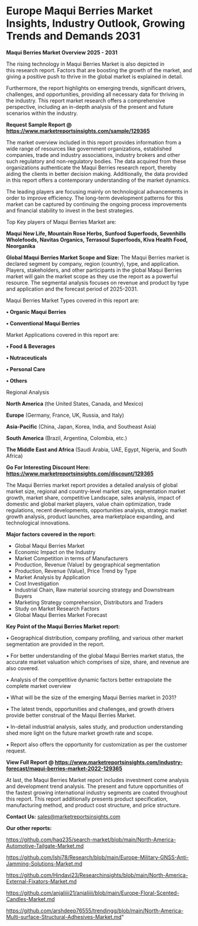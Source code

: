 # Europe Maqui Berries Market Insights, Industry Outlook, Growing Trends and Demands 2031

<Strong> Maqui Berries Market Overview 2025 - 2031</strong>

The rising technology in Maqui Berries Market is also depicted in this research report. Factors that are boosting the growth of the market, and giving a positive push to thrive in the global market is explained in detail.

Furthermore, the report highlights on emerging trends, significant drivers, challenges, and opportunities, providing all necessary data for thriving in the industry. This report market research offers a comprehensive perspective, including an in-depth analysis of the present and future scenarios within the industry.

<strong>Request Sample Report @ <a href=https://www.marketreportsinsights.com/sample/129365>https://www.marketreportsinsights.com/sample/129365</a></strong>

The market overview included in this report provides information from a wide range of resources like government organizations, established companies, trade and industry associations, industry brokers and other such regulatory and non-regulatory bodies. The data acquired from these organizations authenticate the Maqui Berries research report, thereby aiding the clients in better decision making. Additionally, the data provided in this report offers a contemporary understanding of the market dynamics.

The leading players are focusing mainly on technological advancements in order to improve efficiency. The long-term development patterns for this market can be captured by continuing the ongoing process improvements and financial stability to invest in the best strategies.

Top Key players of Maqui Berries Market are:

<strong>Maqui New Life, Mountain Rose Herbs, Sunfood Superfoods, Sevenhills Wholefoods, Navitas Organics, Terrasoul Superfoods, Kiva Health Food, Neorganika</strong>

<strong><b>Global Maqui Berries Market Scope and Size:</b></strong>
The Maqui Berries market is declared segment by company, region (country), type, and application. Players, stakeholders, and other participants in the global Maqui Berries market will gain the market scope as they use the report as a powerful resource. The segmental analysis focuses on revenue and product by type and application and the forecast period of 2025-2031.

Maqui Berries Market Types covered in this report are:

<strong>• Organic Maqui Berries

• Conventional Maqui Berries</strong>

Market Applications covered in this report are:

<strong>• Food & Beverages

• Nutraceuticals

• Personal Care

• Others</strong> 

Regional Analysis

<strong>North America</strong> (the United States, Canada, and Mexico)

<strong>Europe</strong> (Germany, France, UK, Russia, and Italy)

<strong>Asia-Pacific</strong> (China, Japan, Korea, India, and Southeast Asia)

<strong>South America</strong> (Brazil, Argentina, Colombia, etc.)

<strong>The Middle East and Africa</strong> (Saudi Arabia, UAE, Egypt, Nigeria, and South Africa)

<strong>Go For Interesting Discount Here: <a href=https://www.marketreportsinsights.com/discount/129365>https://www.marketreportsinsights.com/discount/129365</a></strong>

The Maqui Berries market report provides a detailed analysis of global market size, regional and country-level market size, segmentation market growth, market share, competitive Landscape, sales analysis, impact of domestic and global market players, value chain optimization, trade regulations, recent developments, opportunities analysis, strategic market growth analysis, product launches, area marketplace expanding, and technological innovations.

<strong><b>Major factors covered in the report:</b></strong>
<ul>
  <li>Global Maqui Berries Market </li>
  <li>Economic Impact on the Industry</li>
  <li>Market Competition in terms of Manufacturers</li>
  <li>Production, Revenue (Value) by geographical segmentation</li>
  <li>Production, Revenue (Value), Price Trend by Type</li>
  <li>Market Analysis by Application</li>
  <li>Cost Investigation</li>
  <li>Industrial Chain, Raw material sourcing strategy and Downstream Buyers</li>
  <li>Marketing Strategy comprehension, Distributors and Traders</li>
  <li>Study on Market Research Factors</li>
  <li>Global Maqui Berries Market Forecast</li>
</ul>

<strong><b>Key Point of the Maqui Berries Market report:</b></strong>

• Geographical distribution, company profiling, and various other market segmentation are provided in the report.

• For better understanding of the global Maqui Berries market status, the accurate market valuation which comprises of size, share, and revenue are also covered.

• Analysis of the competitive dynamic factors better extrapolate the complete market overview

• What will be the size of the emerging Maqui Berries market in 2031?

• The latest trends, opportunities and challenges, and growth drivers provide better construal of the Maqui Berries Market.

• In-detail industrial analysis, sales study, and production understanding shed more light on the future market growth rate and scope.

• Report also offers the opportunity for customization as per the customer request.

<strong><b>View Full Report @ <a href=https://www.marketreportsinsights.com/industry-forecast/maqui-berries-market-2022-129365>https://www.marketreportsinsights.com/industry-forecast/maqui-berries-market-2022-129365</a></b></strong>


At last, the Maqui Berries Market report includes investment come analysis and development trend analysis. The present and future opportunities of the fastest growing international industry segments are coated throughout this report. This report additionally presents product specification, manufacturing method, and product cost structure, and price structure.

<strong>Contact Us:</strong>
sales@marketreportsinsights.com

<strong>Our other reports:</strong>

<a href=https://github.com/haq235/search-market/blob/main/North-America-Automotive-Tailgate-Market.md>https://github.com/haq235/search-market/blob/main/North-America-Automotive-Tailgate-Market.md</a>

<a href=https://github.com/Ishi78/Research/blob/main/Europe-Military-GNSS-Anti-Jamming-Solutions-Market.md>https://github.com/Ishi78/Research/blob/main/Europe-Military-GNSS-Anti-Jamming-Solutions-Market.md</a>

<a href=https://github.com/Hindavi23/Researchinsights/blob/main/North-America-External-Fixators-Market.md>https://github.com/Hindavi23/Researchinsights/blob/main/North-America-External-Fixators-Market.md</a>

<a href=https://github.com/anjaliiii21/anjaliiii/blob/main/Europe-Floral-Scented-Candles-Market.md>https://github.com/anjaliiii21/anjaliiii/blob/main/Europe-Floral-Scented-Candles-Market.md</a>

<a href=https://github.com/arshdeep76555/trendingg/blob/main/North-America-Multi-surface-Structural-Adhesives-Market.md>https://github.com/arshdeep76555/trendingg/blob/main/North-America-Multi-surface-Structural-Adhesives-Market.md</a>"
